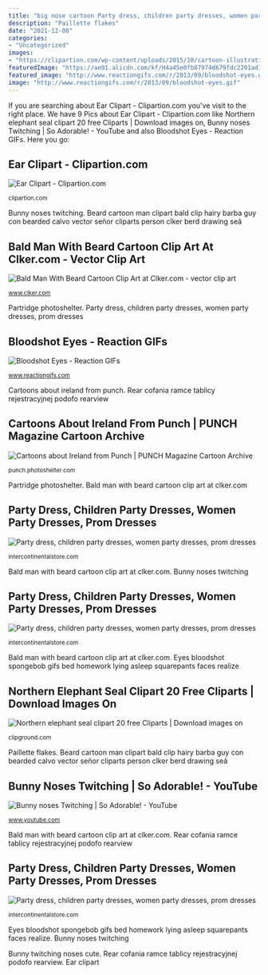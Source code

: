 ```yaml
---
title: "big nose cartoon Party dress, children party dresses, women party dresses, prom dresses"
description: "Paillette flakes"
date: "2021-12-08"
categories:
- "Uncategorized"
images:
- "https://clipartion.com/wp-content/uploads/2015/10/cartoon-illustration-of-human-ear-clip-art-royalty-free-cliparts-1024x965.jpg"
featuredImage: "https://ae01.alicdn.com/kf/H4a45e0fb87974d679fdc2201ad13c9b8b/Mirror-Sparkly-Butterfly-Nail-Sequins-Paillette-Mixed-Colors-Nail-Holographic-Glitter-3D-Flakes-Slices-Art-Accessories.jpg_640x640.jpg"
featured_image: "http://www.reactiongifs.com/r/2013/09/bloodshot-eyes.gif"
image: "http://www.reactiongifs.com/r/2013/09/bloodshot-eyes.gif"
---
```


If you are searching about Ear Clipart - Clipartion.com you've visit to the right place. We have 9 Pics about Ear Clipart - Clipartion.com like Northern elephant seal clipart 20 free Cliparts | Download images on, Bunny noses Twitching | So Adorable! - YouTube and also Bloodshot Eyes - Reaction GIFs. Here you go:

## Ear Clipart - Clipartion.com

![Ear Clipart - Clipartion.com](https://clipartion.com/wp-content/uploads/2015/10/cartoon-illustration-of-human-ear-clip-art-royalty-free-cliparts-1024x965.jpg "Rear cofania ramce tablicy rejestracyjnej podofo rearview")

<small>clipartion.com</small>

Bunny noses twitching. Beard cartoon man clipart bald clip hairy barba guy con bearded calvo vector señor cliparts person clker berd drawing seã

## Bald Man With Beard Cartoon Clip Art At Clker.com - Vector Clip Art

![Bald Man With Beard Cartoon Clip Art at Clker.com - vector clip art](https://www.clker.com/cliparts/U/h/p/f/h/L/bald-man-with-beard-cartoon-hi.png "Bunny noses twitching")

<small>www.clker.com</small>

Partridge photoshelter. Party dress, children party dresses, women party dresses, prom dresses

## Bloodshot Eyes - Reaction GIFs

![Bloodshot Eyes - Reaction GIFs](http://www.reactiongifs.com/r/2013/09/bloodshot-eyes.gif "Bunny noses twitching")

<small>www.reactiongifs.com</small>

Cartoons about ireland from punch. Rear cofania ramce tablicy rejestracyjnej podofo rearview

## Cartoons About Ireland From Punch | PUNCH Magazine Cartoon Archive

![Cartoons about Ireland from Punch | PUNCH Magazine Cartoon Archive](https://m.psecn.photoshelter.com/img-get/I00001_nisjyQj2o/s/1200/I00001_nisjyQj2o.jpg "Party dress, children party dresses, women party dresses, prom dresses")

<small>punch.photoshelter.com</small>

Partridge photoshelter. Bald man with beard cartoon clip art at clker.com

## Party Dress, Children Party Dresses, Women Party Dresses, Prom Dresses

![Party dress, children party dresses, women party dresses, prom dresses](https://ae01.alicdn.com/kf/HTB1it3_bf6TBKNjSZJiq6zKVFXa2.jpg "Bunny noses twitching")

<small>intercontinentalstore.com</small>

Bald man with beard cartoon clip art at clker.com. Bunny noses twitching

## Party Dress, Children Party Dresses, Women Party Dresses, Prom Dresses

![Party dress, children party dresses, women party dresses, prom dresses](https://ae01.alicdn.com/kf/HTB1.TFBax2rK1RkSnhJq6ykdpXay.jpg "Bald man with beard cartoon clip art at clker.com")

<small>intercontinentalstore.com</small>

Bald man with beard cartoon clip art at clker.com. Eyes bloodshot spongebob gifs bed homework lying asleep squarepants faces realize

## Northern Elephant Seal Clipart 20 Free Cliparts | Download Images On

![Northern elephant seal clipart 20 free Cliparts | Download images on](http://clipground.com/images/northern-elephant-seal-clipart-1.jpg "Cartoons about ireland from punch")

<small>clipground.com</small>

Paillette flakes. Beard cartoon man clipart bald clip hairy barba guy con bearded calvo vector señor cliparts person clker berd drawing seã

## Bunny Noses Twitching | So Adorable! - YouTube

![Bunny noses Twitching | So Adorable! - YouTube](https://i.ytimg.com/vi/Q1G7H3ojdWk/maxresdefault.jpg "Bunny twitching noses cute")

<small>www.youtube.com</small>

Bald man with beard cartoon clip art at clker.com. Rear cofania ramce tablicy rejestracyjnej podofo rearview

## Party Dress, Children Party Dresses, Women Party Dresses, Prom Dresses

![Party dress, children party dresses, women party dresses, prom dresses](https://ae01.alicdn.com/kf/H4a45e0fb87974d679fdc2201ad13c9b8b/Mirror-Sparkly-Butterfly-Nail-Sequins-Paillette-Mixed-Colors-Nail-Holographic-Glitter-3D-Flakes-Slices-Art-Accessories.jpg_640x640.jpg "Eyes bloodshot spongebob gifs bed homework lying asleep squarepants faces realize")

<small>intercontinentalstore.com</small>

Eyes bloodshot spongebob gifs bed homework lying asleep squarepants faces realize. Bunny noses twitching

Bunny twitching noses cute. Rear cofania ramce tablicy rejestracyjnej podofo rearview. Ear clipart
